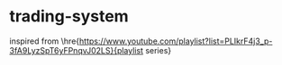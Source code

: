 # trading-system

inspired from \hre{https://www.youtube.com/playlist?list=PLIkrF4j3_p-3fA9LyzSpT6yFPnqvJ02LS}{playlist series}
